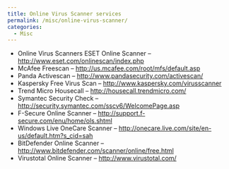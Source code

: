 ```yaml
---
title: Online Virus Scanner services
permalink: /misc/online-virus-scanner/
categories:
  - Misc
---
```

  * <span>Online Virus Scanners ESET Online Scanner &#8211; <a class="smarterwiki-linkify" href="http://www.eset.com/onlinescan/index.php">http://www.eset.com/onlinescan/index.php</a> </span>
  * <span>McAfee Freescan &#8211; <a class="smarterwiki-linkify" href="http://us.mcafee.com/root/mfs/default.asp">http://us.mcafee.com/root/mfs/default.asp</a> </span>
  * <span>Panda Activescan &#8211; <a class="smarterwiki-linkify" href="http://www.pandasecurity.com/activescan/">http://www.pandasecurity.com/activescan/</a> </span>
  * <span>Kaspersky Free Virus Scan &#8211; <a class="smarterwiki-linkify" href="http://www.kaspersky.com/virusscanner">http://www.kaspersky.com/virusscanner</a> </span>
  * <span>Trend Micro Housecall &#8211; <a class="smarterwiki-linkify" href="http://housecall.trendmicro.com/">http://housecall.trendmicro.com/</a> </span>
  * <span>Symantec Security Check &#8211; <a class="smarterwiki-linkify" href="http://security.symantec.com/sscv6/WelcomePage.asp">http://security.symantec.com/sscv6/WelcomePage.asp</a> </span>
  * <span>F-Secure Online Scanner &#8211; <a class="smarterwiki-linkify" href="http://support.f-secure.com/enu/home/ols.shtml">http://support.f-secure.com/enu/home/ols.shtml</a> </span>
  * <span>Windows Live OneCare Scanner &#8211; <a class="smarterwiki-linkify" href="http://onecare.live.com/site/en-us/default.htm?s_cid=sah">http://onecare.live.com/site/en-us/default.htm?s_cid=sah</a> </span>
  * <span>BitDefender Online Scanner &#8211; <a class="smarterwiki-linkify" href="http://www.bitdefender.com/scanner/online/free.html">http://www.bitdefender.com/scanner/online/free.html</a> </span>
  * <span>Virustotal Online Scanner &#8211; <a class="smarterwiki-linkify" href="http://www.virustotal.com/">http://www.virustotal.com/<br /> </a></span>

